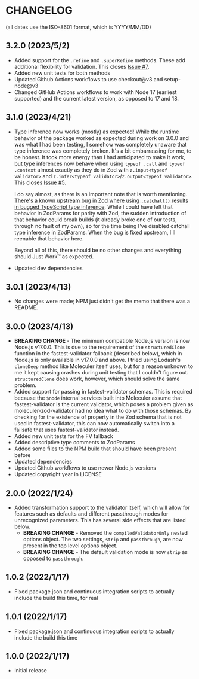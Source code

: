 # CHANGELOG

(all dates use the ISO-8601 format, which is YYYY/MM/DD)

## 3.2.0 (2023/5/2)

* Added support for the `.refine` and `.superRefine` methods. These add additional flexibility for validation. This closes [Issue #7](https://github.com/TheAppleFreak/moleculer-zod-validator/issues/7).
* Added new unit tests for both methods
* Updated Github Actions workflows to use checkout@v3 and setup-node@v3
* Changed GitHub Actions workflows to work with Node 17 (earliest supported) and the current latest version, as opposed to 17 and 18. 

## 3.1.0 (2023/4/21)

* Type inference now works (mostly) as expected! While the runtime behavior of the package worked as expected during work on 3.0.0 and was what I had been testing, I somehow was completely unaware that type inference was completely broken. It's a bit embarrassing for me, to be honest. It took more energy than I had anticipated to make it work, but type inferences now behave when using `typeof .call` and `typeof .context` almost exactly as they do in Zod with `z.input<typeof validator>` and `z.infer<typeof validator>`/`z.output<typeof validator>`. This closes [Issue #5](https://github.com/TheAppleFreak/moleculer-zod-validator/issues/5).

  I do say almost, as there is an important note that is worth mentioning. [There's a known upstream bug in Zod where using `.catchall()` results in bugged TypeScript type inference](https://github.com/colinhacks/zod/issues/1949). While I could have left that behavior in ZodParams for parity with Zod, the sudden introduction of that behavior could break builds (it already broke one of our tests, through no fault of my own), so for the time being I've disabled catchall type inference in ZodParams. When the bug is fixed upstream, I'll reenable that behavior here. 

  Beyond all of this, there should be no other changes and everything should Just Work™ as expected.
* Updated dev dependencies

## 3.0.1 (2023/4/13)

* No changes were made; NPM just didn't get the memo that there was a README.

## 3.0.0 (2023/4/13)

* **BREAKING CHANGE** - The minimum compatible Node.js version is now Node.js v17.0.0. This is due to the requirement of the `structuredClone` function in the fastest-validator fallback (described below), which in Node.js is only available in v17.0.0 and above. I tried using Lodash's `cloneDeep` method like Moleculer itself uses, but for a reason unknown to me it kept causing crashes during unit testing that I couldn't figure out. `structuredClone` does work, however, which should solve the same problem. 
* Added support for passing in fastest-validator schemas. This is required because the `$node` internal services built into Moleculer assume that fastest-validator is the current validator, which poses a problem given as moleculer-zod-validator had no idea what to do with those schemas. By checking for the existence of property in the Zod schema that is not used in fastest-validator, this can now automatically switch into a failsafe that uses fastest-validator instead. 
* Added new unit tests for the FV fallback
* Added descriptive type comments to ZodParams
* Added some files to the NPM build that should have been present before
* Updated dependencies
* Updated Github workflows to use newer Node.js versions
* Updated copyright year in LICENSE

## 2.0.0 (2022/1/24)

* Added transformation support to the validator itself, which will allow for features such as defaults and different passthrough modes for unrecognized parameters. This has several side effects that are listed below.
  * **BREAKING CHANGE** - Removed the `compiledValidatorOnly` nested options object. The two settings, `strip` and `passthrough`, are now present in the top level options object.
  * **BREAKING CHANGE** - The default validation mode is now `strip` as opposed to `passthrough`. 

## 1.0.2 (2022/1/17)

* Fixed package.json and continuous integration scripts to actually include the build this time, for real

## 1.0.1 (2022/1/17)

* Fixed package.json and continuous integration scripts to actually include the build this time

## 1.0.0 (2022/1/17)

* Initial release